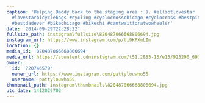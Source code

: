 ```yaml
---
caption: 'Helping Daddy back to the staging area : ). #elliotlovestar  #lovestarfactoryteam
  #lovestarbicyclebags #cycling #cyclocrosschicago #cyclocross #bestpitcrew #bikeracing
  #bestdadever #bikechicago #bikechi #cantwaitforatwowheeler'
date: '2014-09-29T22:28:22'
fullsize_path: instagram\fullsize\820487066668806694.jpg
instagram_url: https://www.instagram.com/p/ti9KPXmLIm
location: {}
media_id: '820487066668806694'
media_url: https://scontent.cdninstagram.com/t51.2885-15/e15/925290_691374584288296_1772252062_n.jpg?ig_cache_key=ODIwNDg3MDY2NjY4ODA2Njk0.2
owner:
  id: '720746579'
  owner_url: https://www.instagram.com/pattylouwho55
  username: pattylouwho55
thumbnail_path: instagram\thumbnails\820487066668806694.jpg
utc_date: 1412029702
---
```

